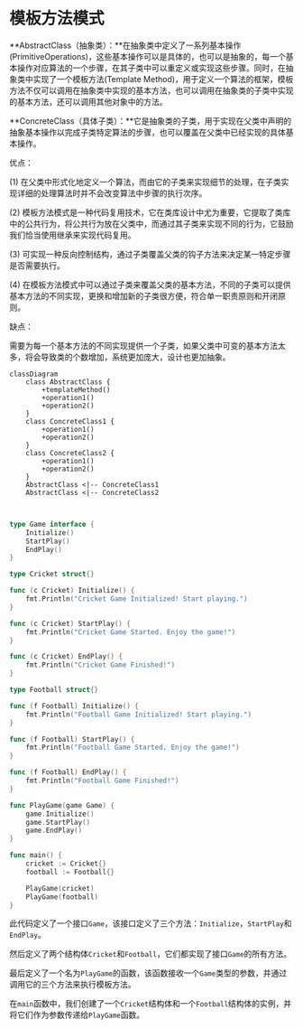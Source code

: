 # 模板方法模式

**AbstractClass（抽象类）：**在抽象类中定义了一系列基本操作(PrimitiveOperations)，这些基本操作可以是具体的，也可以是抽象的，每一个基本操作对应算法的一个步骤，在其子类中可以重定义或实现这些步骤。同时，在抽象类中实现了一个模板方法(Template Method)，用于定义一个算法的框架，模板方法不仅可以调用在抽象类中实现的基本方法，也可以调用在抽象类的子类中实现的基本方法，还可以调用其他对象中的方法。

**ConcreteClass（具体子类）：**它是抽象类的子类，用于实现在父类中声明的抽象基本操作以完成子类特定算法的步骤，也可以覆盖在父类中已经实现的具体基本操作。

优点：

(1) 在父类中形式化地定义一个算法，而由它的子类来实现细节的处理，在子类实现详细的处理算法时并不会改变算法中步骤的执行次序。

(2) 模板方法模式是一种代码复用技术，它在类库设计中尤为重要，它提取了类库中的公共行为，将公共行为放在父类中，而通过其子类来实现不同的行为，它鼓励我们恰当使用继承来实现代码复用。

(3) 可实现一种反向控制结构，通过子类覆盖父类的钩子方法来决定某一特定步骤是否需要执行。

(4) 在模板方法模式中可以通过子类来覆盖父类的基本方法，不同的子类可以提供基本方法的不同实现，更换和增加新的子类很方便，符合单一职责原则和开闭原则。



缺点：

需要为每一个基本方法的不同实现提供一个子类，如果父类中可变的基本方法太多，将会导致类的个数增加，系统更加庞大，设计也更加抽象。

```mermaid
classDiagram
    class AbstractClass {
        +templateMethod()
        +operation1()
        +operation2()
    }
    class ConcreteClass1 {
        +operation1()
        +operation2()
    }
    class ConcreteClass2 {
        +operation1()
        +operation2()
    }
    AbstractClass <|-- ConcreteClass1
    AbstractClass <|-- ConcreteClass2



```

```go
type Game interface {
	Initialize()
	StartPlay()
	EndPlay()
}

type Cricket struct{}

func (c Cricket) Initialize() {
	fmt.Println("Cricket Game Initialized! Start playing.")
}

func (c Cricket) StartPlay() {
	fmt.Println("Cricket Game Started. Enjoy the game!")
}

func (c Cricket) EndPlay() {
	fmt.Println("Cricket Game Finished!")
}

type Football struct{}

func (f Football) Initialize() {
	fmt.Println("Football Game Initialized! Start playing.")
}

func (f Football) StartPlay() {
	fmt.Println("Football Game Started. Enjoy the game!")
}

func (f Football) EndPlay() {
	fmt.Println("Football Game Finished!")
}

func PlayGame(game Game) {
	game.Initialize()
	game.StartPlay()
	game.EndPlay()
}

func main() {
	cricket := Cricket{}
	football := Football{}

	PlayGame(cricket)
	PlayGame(football)
}

```

此代码定义了一个接口`Game`，该接口定义了三个方法：`Initialize`，`StartPlay`和`EndPlay`。

然后定义了两个结构体`Cricket`和`Football`，它们都实现了接口`Game`的所有方法。

最后定义了一个名为`PlayGame`的函数，该函数接收一个`Game`类型的参数，并通过调用它的三个方法来执行模板方法。

在`main`函数中，我们创建了一个`Cricket`结构体和一个`Football`结构体的实例，并将它们作为参数传递给`PlayGame`函数。